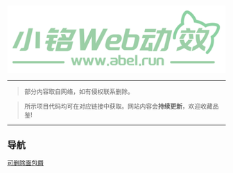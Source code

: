<p align="center">
    <a href="https://www.abel.run/" target="_blank">
        <img src="./public/logo_2.png" width=""/>
    </a>
</p>

------

> 部分内容取自网络，如有侵权联系删除。

> 所示项目代码均可在对应链接中获取。网站内容会**持续更新**，欢迎收藏品鉴!

------


## 导航
<p align="left">
    <a href="https://jsrun.net/45eKp" target="_blank">
        可删除面包屑
    </a>
</p>
